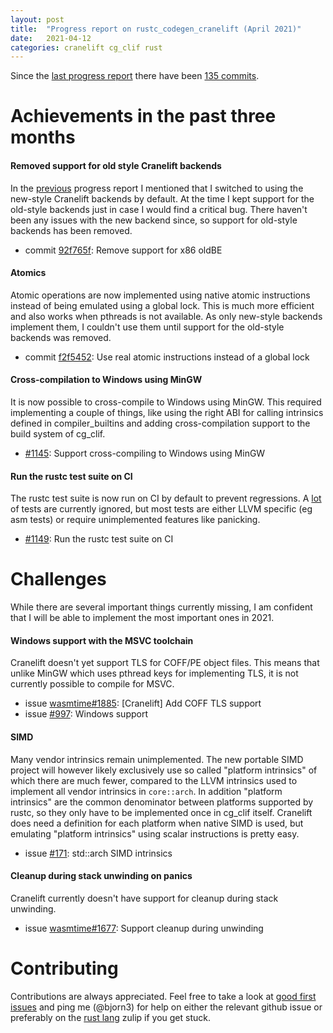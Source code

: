 ```yaml
---
layout: post
title:  "Progress report on rustc_codegen_cranelift (April 2021)"
date:   2021-04-12
categories: cranelift cg_clif rust
---
```


Since the [last progress report](https://bjorn3.github.io/2021/02/01/progress-report-jan-2021.html) there have been [135 commits](https://github.com/bjorn3/rustc_codegen_cranelift/compare/d556c56f792756dd7cfec742b9f2e07612dc10f4...29a4a551eb23969cde9a895d081bee682254974c).

# Achievements in the past three months

#### Removed support for old style Cranelift backends

In the [previous](https://bjorn3.github.io/2021/02/01/progress-report-jan-2021.html) progress report I mentioned that I switched to using the new-style Cranelift backends by default. At the time I kept support for the old-style backends just in case I would find a critical bug. There haven't been any issues with the new backend since, so support for old-style backends has been removed.

* commit [92f765f](https://github.com/bjorn3/rustc_codegen_cranelift/commit/92f765fce96b6344ccfe9b288bbd8b652f5ad0ef): Remove support for x86 oldBE

#### Atomics

Atomic operations are now implemented using native atomic instructions instead of being emulated using a global lock. This is much more efficient and also works when pthreads is not available. As only new-style backends implement them, I couldn't use them until support for the old-style backends was removed.

* commit [f2f5452](https://github.com/bjorn3/rustc_codegen_cranelift/commit/f2f5452089a6cf8eb611badf20118960030f6585): Use real atomic instructions instead of a global lock

#### Cross-compilation to Windows using MinGW

It is now possible to cross-compile to Windows using MinGW. This required implementing a couple of things, like using the right ABI for calling intrinsics defined in compiler_builtins and adding cross-compilation support to the build system of cg_clif.

* [#1145](https://github.com/bjorn3/rustc_codegen_cranelift/pull/1145): Support cross-compiling to Windows using MinGW

#### Run the rustc test suite on CI

The rustc test suite is now run on CI by default to prevent regressions. A [lot](https://github.com/bjorn3/rustc_codegen_cranelift/blob/29a4a551eb23969cde9a895d081bee682254974c/scripts/test_rustc_tests.sh#L13-L85) of tests are currently ignored, but most tests are either LLVM specific (eg asm tests) or require unimplemented features like panicking.

* [#1149](https://github.com/bjorn3/rustc_codegen_cranelift/pull/1149): Run the rustc test suite on CI

# Challenges

While there are several important things currently missing, I am confident that I will be able to implement the most important ones in 2021.

#### Windows support with the MSVC toolchain

Cranelift doesn't yet support TLS for COFF/PE object files. This means that unlike MinGW which uses pthread keys for implementing TLS, it is not currently possible to compile for MSVC.

* issue [wasmtime#1885](https://github.com/bytecodealliance/wasmtime/issues/1885): [Cranelift] Add COFF TLS support
* issue [#997](https://github.com/bjorn3/rustc_codegen_cranelift/issues/977): Windows support

#### SIMD

Many vendor intrinsics remain unimplemented. The new portable SIMD project will however likely exclusively use so called "platform intrinsics" of which there are much fewer, compared to the LLVM intrinsics used to implement all vendor intrinsics in `core::arch`. In addition "platform intrinsics" are the common denominator between platforms supported by rustc, so they only have to be implemented once in cg_clif itself. Cranelift does need a definition for each platform when native SIMD is used, but emulating "platform intrinsics" using scalar instructions is pretty easy.

* issue [#171](https://github.com/bjorn3/rustc_codegen_cranelift/issues/171): std::arch SIMD intrinsics

#### Cleanup during stack unwinding on panics

Cranelift currently doesn't have support for cleanup during stack unwinding.

* issue [wasmtime#1677](https://github.com/bytecodealliance/wasmtime/issues/1677): Support cleanup during unwinding

# Contributing

Contributions are always appreciated. Feel free to take a look at [good first issues](https://github.com/bjorn3/rustc_codegen_cranelift/issues?q=is%3Aopen+is%3Aissue+label%3A%22good+first+issue%22) and ping me (@bjorn3) for help on either the relevant github issue or preferably on the [rust lang](https://rust-lang.zulipchat.com) zulip if you get stuck.
